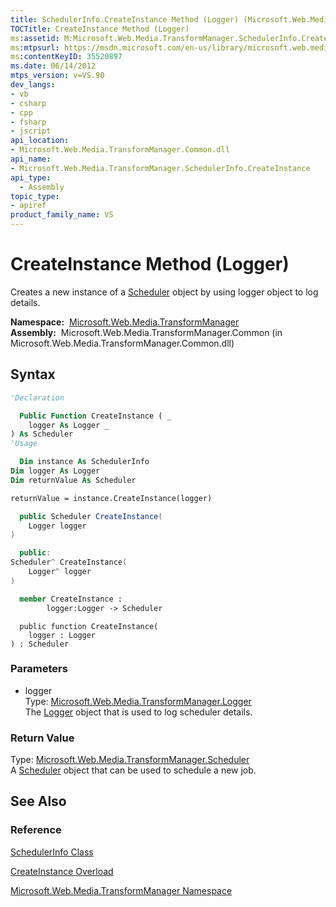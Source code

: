```yaml
---
title: SchedulerInfo.CreateInstance Method (Logger) (Microsoft.Web.Media.TransformManager)
TOCTitle: CreateInstance Method (Logger)
ms:assetid: M:Microsoft.Web.Media.TransformManager.SchedulerInfo.CreateInstance(Microsoft.Web.Media.TransformManager.Logger)
ms:mtpsurl: https://msdn.microsoft.com/en-us/library/microsoft.web.media.transformmanager.schedulerinfo.createinstance(v=VS.90)
ms:contentKeyID: 35520897
ms.date: 06/14/2012
mtps_version: v=VS.90
dev_langs:
- vb
- csharp
- cpp
- fsharp
- jscript
api_location:
- Microsoft.Web.Media.TransformManager.Common.dll
api_name:
- Microsoft.Web.Media.TransformManager.SchedulerInfo.CreateInstance
api_type:
  - Assembly
topic_type:
- apiref
product_family_name: VS
---
```


# CreateInstance Method (Logger)

Creates a new instance of a [Scheduler](scheduler-class-microsoft-web-media-transformmanager.md) object by using logger object to log details.

**Namespace:**  [Microsoft.Web.Media.TransformManager](microsoft-web-media-transformmanager-namespace.md)  
**Assembly:**  Microsoft.Web.Media.TransformManager.Common (in Microsoft.Web.Media.TransformManager.Common.dll)

## Syntax

```vb
'Declaration

  Public Function CreateInstance ( _
    logger As Logger _
) As Scheduler
'Usage

  Dim instance As SchedulerInfo
Dim logger As Logger
Dim returnValue As Scheduler

returnValue = instance.CreateInstance(logger)
```

```csharp
  public Scheduler CreateInstance(
    Logger logger
)
```

```cpp
  public:
Scheduler^ CreateInstance(
    Logger^ logger
)
```

``` fsharp
  member CreateInstance : 
        logger:Logger -> Scheduler 
```

```jscript
  public function CreateInstance(
    logger : Logger
) : Scheduler
```

### Parameters

  - logger  
    Type: [Microsoft.Web.Media.TransformManager.Logger](logger-class-microsoft-web-media-transformmanager.md)  
    The [Logger](logger-class-microsoft-web-media-transformmanager.md) object that is used to log scheduler details.  

### Return Value

Type: [Microsoft.Web.Media.TransformManager.Scheduler](scheduler-class-microsoft-web-media-transformmanager.md)  
A [Scheduler](scheduler-class-microsoft-web-media-transformmanager.md) object that can be used to schedule a new job.  

## See Also

### Reference

[SchedulerInfo Class](schedulerinfo-class-microsoft-web-media-transformmanager.md)

[CreateInstance Overload](schedulerinfo-createinstance-method-microsoft-web-media-transformmanager.md)

[Microsoft.Web.Media.TransformManager Namespace](microsoft-web-media-transformmanager-namespace.md)

